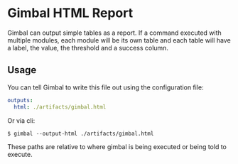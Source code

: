 # Gimbal HTML Report

Gimbal can output simple tables as a report. If a command executed with multiple modules, each module will be its own table and each table will have a label, the value, the threshold and a success column.

## Usage

You can tell Gimbal to write this file out using the configuration file:

```yaml
outputs:
  html: ./artifacts/gimbal.html
```

Or via cli:

```shell
$ gimbal --output-html ./artifacts/gimbal.html
```

These paths are relative to where gimbal is being executed or being told to execute.
